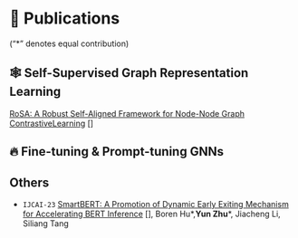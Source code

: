 # 📄 Publications

(“*” denotes equal contribution)

## 🕸 Self-Supervised Graph Representation Learning

[RoSA: A Robust Self-Aligned Framework for Node-Node Graph ContrastiveLearning](https://www.ijcai.org/proceedings/2022/0527.pdf) []

## 🔥 Fine-tuning & Prompt-tuning GNNs

## Others

- ``IJCAI-23`` [SmartBERT: A Promotion of Dynamic Early Exiting Mechanism for Accelerating
  BERT Inference](https://www.ijcai.org/proceedings/2023/0563.pdf) [], Boren Hu*,**Yun Zhu***, Jiacheng Li, Siliang Tang
